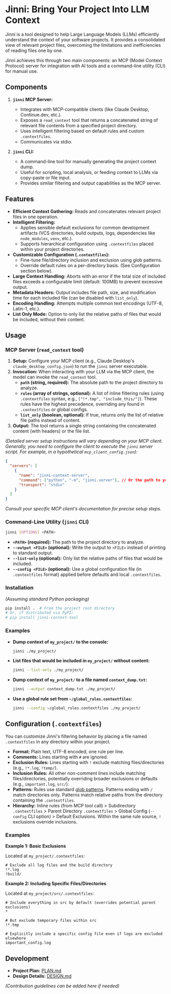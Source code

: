 # Jinni: Bring Your Project Into LLM Context

Jinni is a tool designed to help Large Language Models (LLMs) efficiently understand the context of your software projects. It provides a consolidated view of relevant project files, overcoming the limitations and inefficiencies of reading files one by one.

Jinni achieves this through two main components: an MCP (Model Context Protocol) server for integration with AI tools and a command-line utility (CLI) for manual use.

## Components

1.  **`jinni` MCP Server:**
    *   Integrates with MCP-compatible clients (like Claude Desktop, Continue.dev, etc.).
    *   Exposes a `read_context` tool that returns a concatenated string of relevant file contents from a specified project directory.
    *   Uses intelligent filtering based on default rules and custom `.contextfiles`.
    *   Communicates via stdio.

2.  **`jinni` CLI:**
    *   A command-line tool for manually generating the project context dump.
    *   Useful for scripting, local analysis, or feeding context to LLMs via copy-paste or file input.
    *   Provides similar filtering and output capabilities as the MCP server.

## Features

*   **Efficient Context Gathering:** Reads and concatenates relevant project files in one operation.
*   **Intelligent Filtering:**
    *   Applies sensible default exclusions for common development artifacts (VCS directories, build outputs, logs, dependencies like `node_modules`, `venv`, etc.).
    *   Supports hierarchical configuration using `.contextfiles` placed within your project directories.
*   **Customizable Configuration (`.contextfiles`):**
    *   Fine-tune file/directory inclusion and exclusion using glob patterns.
    *   Override default rules on a per-directory basis. (See Configuration section below).
*   **Large Context Handling:** Aborts with an error if the total size of included files exceeds a configurable limit (default: 100MB) to prevent excessive output.
*   **Metadata Headers:** Output includes file path, size, and modification time for each included file (can be disabled with `list_only`).
*   **Encoding Handling:** Attempts multiple common text encodings (UTF-8, Latin-1, etc.).
*   **List Only Mode:** Option to only list the relative paths of files that would be included, without their content.

## Usage

### MCP Server (`read_context` tool)

1.  **Setup:** Configure your MCP client (e.g., Claude Desktop's `claude_desktop_config.json`) to run the `jinni` server executable.
2.  **Invocation:** When interacting with your LLM via the MCP client, the model can invoke the `read_context` tool.
    *   **`path` (string, required):** The absolute path to the project directory to analyze.
    *   **`rules` (array of strings, optional):** A list of inline filtering rules (using `.contextfiles` syntax, e.g., `["!*.tmp", "include_this/"]`). These rules have the highest precedence, overriding any found in `.contextfiles` or global configs.
    *   **`list_only` (boolean, optional):** If true, returns only the list of relative file paths instead of content.
3.  **Output:** The tool returns a single string containing the concatenated content (with headers) or the file list.

*(Detailed server setup instructions will vary depending on your MCP client. Generally, you need to configure the client to execute the `jinni` server script. For example, in a hypothetical `mcp_client_config.json`):*

```json
{
  "servers": [
    {
      "name": "jinni-context-server",
      "command": ["python", "-m", "jinni.server"], // Or the path to your jinni server executable/script
      "transport": "stdio"
    }
  ]
}
```

*Consult your specific MCP client's documentation for precise setup steps.*

### Command-Line Utility (`jinni` CLI)

```bash
jinni [OPTIONS] <PATH>
```

*   **`<PATH>` (required):** The path to the project directory to analyze.
*   **`--output <FILE>` (optional):** Write the output to `<FILE>` instead of printing to standard output.
*   **`--list-only` (optional):** Only list the relative paths of files that would be included.
*   **`--config <FILE>` (optional):** Use a global configuration file (in `.contextfiles` format) applied before defaults and local `.contextfiles`.

### Installation

*(Assuming standard Python packaging)*

```bash
pip install .  # From the project root directory
# Or, if distributed via PyPI:
# pip install jinni-context-tool
```

### Examples

*   **Dump context of `my_project/` to the console:**
    ```bash
    jinni ./my_project/
    ```

*   **List files that would be included in `my_project/` without content:**
    ```bash
    jinni --list-only ./my_project/
    ```

*   **Dump context of `my_project/` to a file named `context_dump.txt`:**
    ```bash
    jinni --output context_dump.txt ./my_project/
    ```

*   **Use a global rule set from `~/global_rules.contextfiles`:**
    ```bash
    jinni --config ~/global_rules.contextfiles ./my_project/
    ```

## Configuration (`.contextfiles`)

You can customize Jinni's filtering behavior by placing a file named `.contextfiles` in any directory within your project.

*   **Format:** Plain text, UTF-8 encoded, one rule per line.
*   **Comments:** Lines starting with `#` are ignored.
*   **Exclusion Rules:** Lines starting with `!` exclude matching files/directories (e.g., `!*.log`, `!temp/`).
*   **Inclusion Rules:** All other non-comment lines include matching files/directories, potentially overriding broader exclusions or defaults (e.g., `important.log`, `src/`).
*   **Patterns:** Rules use standard [glob patterns](https://docs.python.org/3/library/fnmatch.html). Patterns ending with `/` match directories only. Patterns match relative paths from the directory containing the `.contextfiles`.
*   **Hierarchy:** Inline rules (from MCP tool call) > Subdirectory `.contextfiles` > Parent Directory `.contextfiles` > Global Config (`--config` CLI option) > Default Exclusions. Within the same rule source, `!` exclusions override inclusions.

### Examples

**Example 1: Basic Exclusions**

Located at `my_project/.contextfiles`:

```
# Exclude all log files and the build directory
!*.log
!build/
```

**Example 2: Including Specific Files/Directories**

Located at `my_project/src/.contextfiles`:

```
# Include everything in src by default (overrides potential parent exclusions)
*

# But exclude temporary files within src
!*.tmp

# Explicitly include a specific config file even if logs are excluded elsewhere
important_config.log
```

## Development

*   **Project Plan:** [PLAN.md](PLAN.md)
*   **Design Details:** [DESIGN.md](DESIGN.md)

*(Contribution guidelines can be added here if needed)*